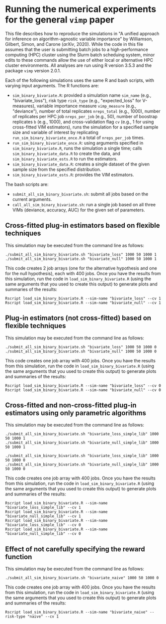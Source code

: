 # Running the numerical experiments for the general `vimp` paper

This file describes how to reproduce the simulations in "A unified approach for inference on algorithm-agnostic variable importance" by Williamson, Gilbert, Simon, and Carone (*arXiv*, 2020). While the code in this file assumes that the user is submitting batch jobs to a high-performance computing (HPC) cluster using the Slurm batch scheduing system, minor edits to these commands allow the use of either local or alternative HPC cluster environments. All analyses are run using R version 3.5.3 and the package `vimp` version 2.0.1.

Each of the following simulations uses the same R and bash scripts, with varying input arguments. The R functions are:

* `sim_binary_bivariate.R`: provided a simulation name `sim_name` (e.g., "bivariate_loss"), risk type `risk_type` (e.g., "expected_loss" for V-measures), variable importance measure `vimp_measure` (e.g., "deviance"), number of total replicates `nreps_total` (e.g., 1000), number of replicates per HPC job `nreps_per_job` (e.g., 50), number of boostrap replicates `b` (e.g., 1000), and cross-validation flag `cv` (e.g., 1 for using cross-fitted VIM estimators), runs the simulation for a specified sample size and variable of interest by replicating `run_sim_binary_bivariate_once.R` a total of `nreps_per_job` times.
* `run_sim_binary_bivariate_once.R`: using arguments specified in `sim_binary_bivariate.R`, runs the simulation a single time; calls `sim_binary_bivariate_data.R` to create the data, and `sim_binary_bivariate_ests.R` to run the estimators.
* `sim_binary_bivariate_data.R`: creates a single dataset of the given sample size from the specified distribution.
* `sim_binary_bivariate_ests.R`: provides the VIM estimators.

The bash scripts are:

* `submit_all_sim_binary_bivariate.sh`: submit all jobs based on the current arguments.
* `call_all_sim_binary_bivariate.sh`: run a single job based on all three VIMs (deviance, accuracy, AUC) for the given set of parameters.

## Cross-fitted plug-in estimators based on flexible techniques

This simulation may be executed from the command line as follows:

```{sh}
./submit_all_sim_binary_bivariate.sh "bivariate_loss" 1000 50 1000 1
./submit_all_sim_binary_bivariate.sh "bivariate_null" 1000 50 1000 1
```

This code creates 2 job arrays (one for the alternative hypothesis and one for the null hypothesis), each with 400 jobs. Once you have the results from this simulation, run the code in `load_sim_binary_bivariate.R` (using the same arguments that you used to create this output) to generate plots and summaries of the results:
```{sh}
Rscript load_sim_binary_bivariate.R --sim-name "bivariate_loss" --cv 1
Rscript load_sim_binary_bivariate.R --sim-name "bivariate_null" --cv 1
```

## Plug-in estimators (not cross-fitted) based on flexible techniques

This simulation may be executed from the command line as follows:

```{sh}
./submit_all_sim_binary_bivariate.sh "bivariate_loss" 1000 50 1000 0
./submit_all_sim_binary_bivariate.sh "bivariate_null" 1000 50 1000 0
```

This code creates one job array with 400 jobs. Once you have the results from this simulation, run the code in `load_sim_binary_bivariate.R` (using the same arguments that you used to create this output) to generate plots and summaries of the results:
```{sh}
Rscript load_sim_binary_bivariate.R --sim-name "bivariate_loss" --cv 0
Rscript load_sim_binary_bivariate.R --sim-name "bivariate_null" --cv 0
```

## Cross-fitted and non-cross-fitted plug-in estimators using only parametric algorithms

This simulation may be executed from the command line as follows:

```{sh}
./submit_all_sim_binary_bivariate.sh "bivariate_loss_simple_lib" 1000 50 1000 1
./submit_all_sim_binary_bivariate.sh "bivariate_null_simple_lib" 1000 50 1000 1

./submit_all_sim_binary_bivariate.sh "bivariate_loss_simple_lib" 1000 50 1000 0
./submit_all_sim_binary_bivariate.sh "bivariate_null_simple_lib" 1000 50 1000 0
```

This code creates one job array with 400 jobs. Once you have the results from this simulation, run the code in `load_sim_binary_bivariate.R` (using the same arguments that you used to create this output) to generate plots and summaries of the results:
```{sh}
Rscript load_sim_binary_bivariate.R --sim-name "bivariate_loss_simple_lib" --cv 1
Rscript load_sim_binary_bivariate.R --sim-name "bivariate_null_simple_lib" --cv 1
Rscript load_sim_binary_bivariate.R --sim-name "bivariate_loss_simple_lib" --cv 0
Rscript load_sim_binary_bivariate.R --sim-name "bivariate_null_simple_lib" --cv 0
```


## Effect of not carefully specifying the reward function

This simulation may be executed from the command line as follows:

```{sh}
./submit_all_sim_binary_bivariate.sh "bivariate_naive" 1000 50 1000 0
```

This code creates one job array with 400 jobs. Once you have the results from this simulation, run the code in `load_sim_binary_bivariate.R` (using the same arguments that you used to create this output) to generate plots and summaries of the results:
```{sh}
Rscript load_sim_binary_bivariate.R --sim-name "bivariate_naive" --risk-type "naive" --cv 1
```
